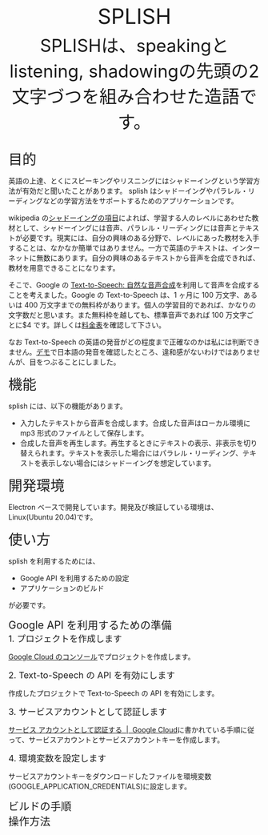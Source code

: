 <style>
  .title {
    text-align: center;
    font-size: 300%;
  }

  .subtitle {
    margin: 5px auto 30px;
    text-align: center;
    font-size: 250%;
  }

  .header1 {
    font-size: 200%;
    margin 25px auto;
  }

  .header2 {
    font-size: 150%;
    margin 20px auto;
  }

  .header3 {
    font-size: 125%;
    margin 15px auto;
  }
</style>

<div class="title">SPLISH</div>

<div class="subtitle">SPLISHは、speakingとlistening, shadowingの先頭の2文字づつを組み合わせた造語です。</div>

<div class="header1">目的</div>

英語の上達、とくにスピーキングやリスニングにはシャドーイングという学習方法が有効だと聞いたことがあります。
splish はシャドーイングやパラレル・リーディングなどの学習方法をサポートするためのアプリケーションです。

wikipedia の[シャドーイングの項目](https://ja.wikipedia.org/wiki/%E3%82%B7%E3%83%A3%E3%83%89%E3%83%BC%E3%82%A4%E3%83%B3%E3%82%B0)によれば、学習する人のレベルにあわせた教材として、シャドーイングには音声、パラレル・リーディングには音声とテキストが必要です。現実には、自分の興味のある分野で、レベルにあった教材を入手することは、なかなか簡単ではありません。一方で英語のテキストは、インターネットに無数にあります。自分の興味のあるテキストから音声を合成できれば、教材を用意できることになります。

そこで、Google の [Text-to-Speech: 自然な音声合成](https://cloud.google.com/text-to-speech)を利用して音声を合成することを考えました。Google の Text-to-Speech は、1 ヶ月に 100 万文字、あるいは 400 万文字までの無料枠があります。個人の学習目的であれば、かなりの文字数だと思います。また無料枠を越しても、標準音声であれば 100 万文字ごとに$4 です。詳しくは[料金表](https://cloud.google.com/text-to-speech/pricing)を確認して下さい。

なお Text-to-Speech の英語の発音がどの程度まで正確なのかは私には判断できません。[デモ](https://cloud.google.com/text-to-speech#section-2)で日本語の発音を確認したところ、違和感がないわけではありませんが、目をつぶることにしました。

<div class="header1">機能</div>

splish には、以下の機能があります。

- 入力したテキストから音声を合成します。合成した音声はローカル環境に mp3 形式のファイルとして保存します。
- 合成した音声を再生します。再生するときにテキストの表示、非表示を切り替えられます。テキストを表示した場合にはパラレル・リーディング、テキストを表示しない場合にはシャドーイングを想定しています。

<div class="header1">開発環境</div>

Electron ベースで開発しています。開発及び検証している環境は、Linux(Ubuntu 20.04)です。

<div class="header1">使い方</div>

splish を利用するためには、

- Google API を利用するための設定
- アプリケーションのビルド

が必要です。

<div class="header2">Google API を利用するための準備</div>

<div class="header3">1. プロジェクトを作成します</div>

[Google Cloud のコンソール](https://console.cloud.google.com/)でプロジェクトを作成します。

<div class="header3">2. Text-to-Speech の API を有効にします</div>

作成したプロジェクトで Text-to-Speech の API を有効にします。

<div class="header3">3. サービスアカウントとして認証します</div>

[サービス アカウントとして認証する  |  Google Cloud](https://cloud.google.com/docs/authentication/production?hl=ja#create_service_account)に書かれている手順に従って、サービスアカウントとサービスアカウントキーを作成します。

<div class="header3">4. 環境変数を設定します</div>

サービスアカウントキーをダウンロードしたファイルを環境変数(GOOGLE_APPLICATION_CREDENTIALS)に設定します。

<div class="header2">ビルドの手順</div>

<div class="header2">操作方法</div>

